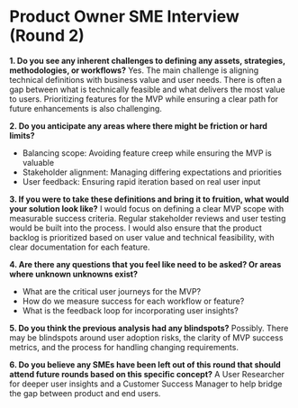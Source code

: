 # Product Owner SME Interview (Round 2)

**1. Do you see any inherent challenges to defining any assets, strategies, methodologies, or workflows?**
Yes. The main challenge is aligning technical definitions with business value and user needs. There is often a gap between what is technically feasible and what delivers the most value to users. Prioritizing features for the MVP while ensuring a clear path for future enhancements is also challenging.

**2. Do you anticipate any areas where there might be friction or hard limits?**
- Balancing scope: Avoiding feature creep while ensuring the MVP is valuable
- Stakeholder alignment: Managing differing expectations and priorities
- User feedback: Ensuring rapid iteration based on real user input

**3. If you were to take these definitions and bring it to fruition, what would your solution look like?**
I would focus on defining a clear MVP scope with measurable success criteria. Regular stakeholder reviews and user testing would be built into the process. I would also ensure that the product backlog is prioritized based on user value and technical feasibility, with clear documentation for each feature.

**4. Are there any questions that you feel like need to be asked? Or areas where unknown unknowns exist?**
- What are the critical user journeys for the MVP?
- How do we measure success for each workflow or feature?
- What is the feedback loop for incorporating user insights?

**5. Do you think the previous analysis had any blindspots?**
Possibly. There may be blindspots around user adoption risks, the clarity of MVP success metrics, and the process for handling changing requirements.

**6. Do you believe any SMEs have been left out of this round that should attend future rounds based on this specific concept?**
A User Researcher for deeper user insights and a Customer Success Manager to help bridge the gap between product and end users. 
